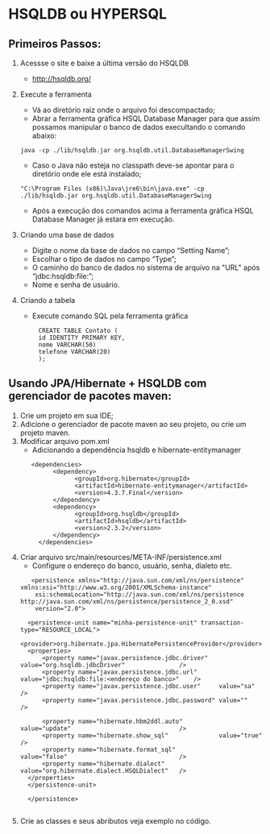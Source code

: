 # HSQLDB ou HYPERSQL

## Primeiros Passos:

1. Acessse o site e baixe a última versão do HSQLDB
   * http://hsqldb.org/
   
2. Execute a ferramenta
   * Vá ao diretório raiz onde o arquivo foi descompactado;
   * Abrar a ferramenta gráfica HSQL Database Manager para que assim possamos manipular o banco de dados execultando o comando abaixo:
   ```
   java -cp ./lib/hsqldb.jar org.hsqldb.util.DatabaseManagerSwing
   ```
   * Caso o Java não esteja no classpath deve-se apontar para o diretório onde ele está instalado;
   ```
   "C:\Program Files (x86)\Java\jre6\bin\java.exe" -cp ./lib/hsqldb.jar org.hsqldb.util.DatabaseManagerSwing
   ```
   
   * Após a execução dos comandos acima a ferramenta gráfica HSQL Database Manager já estara em execução.
   
3. Criando uma base de dados
   * Digite o nome da base de dados no campo “Setting Name”;
   * Escolhar o tipo de dados no campo “Type”;
   * O caminho do banco de dados no sistema de arquivo na "URL" após “jdbc:hsqldb:file:”;
   * Nome e senha de usuário.
   
4. Criando a tabela
   * Execute comando SQL pela ferramenta gráfica
   ```
        CREATE TABLE Contato (
        id IDENTITY PRIMARY KEY,
        nome VARCHAR(50)
        telefone VARCHAR(20)
        );
    ```
    
 ## Usando JPA/Hibernate + HSQLDB com gerenciador de pacotes maven:
 
 1. Crie um projeto em sua IDE;
 2. Adicione o gerenciador de pacote maven ao seu projeto, ou crie um projeto maven.
 3. Modificar arquivo pom.xml
    * Adicionando a dependência hsqldb e hibernate-entitymanager   
     ```
        <dependencies>
		      <dependency>
			        <groupId>org.hibernate</groupId>
			        <artifactId>hibernate-entitymanager</artifactId>
			        <version>4.3.7.Final</version>
		      </dependency>
		      <dependency>
			        <groupId>org.hsqldb</groupId>
			        <artifactId>hsqldb</artifactId>
			        <version>2.3.2</version>
		      </dependency>
	      </dependencies>
    ```
 4. Criar arquivo src/main/resources/META-INF/persistence.xml
    * Configure o endereço do banco, usuário, senha, dialeto etc.
    ```
       <persistence xmlns="http://java.sun.com/xml/ns/persistence" xmlns:xsi="http://www.w3.org/2001/XMLSchema-instance"
        xsi:schemaLocation="http://java.sun.com/xml/ns/persistence http://java.sun.com/xml/ns/persistence/persistence_2_0.xsd"
        version="2.0">

      <persistence-unit name="minha-persistence-unit" transaction-type="RESOURCE_LOCAL">
      <provider>org.hibernate.jpa.HibernatePersistenceProvider</provider>
      <properties>
          <property name="javax.persistence.jdbc.driver"   value="org.hsqldb.jdbcDriver"               />
          <property name="javax.persistence.jdbc.url"      value="jdbc:hsqldb:file:<endereço do banco>"    />
          <property name="javax.persistence.jdbc.user"     value="sa"                                  />
          <property name="javax.persistence.jdbc.password" value=""                                    />

          <property name="hibernate.hbm2ddl.auto"          value="update"                              />
          <property name="hibernate.show_sql"              value="true"                                />
          <property name="hibernate.format_sql"            value="false"                               />
          <property name="hibernate.dialect"               value="org.hibernate.dialect.HSQLDialect"   />
      </properties>
      </persistence-unit>

      </persistence>
  

5. Crie as classes e seus abributos veja exemplo no código.
